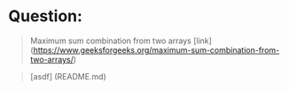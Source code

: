 

Question:
============
> Maximum sum combination from two arrays
   [link] (https://www.geeksforgeeks.org/maximum-sum-combination-from-two-arrays/)
   
> [asdf] (README.md) 
